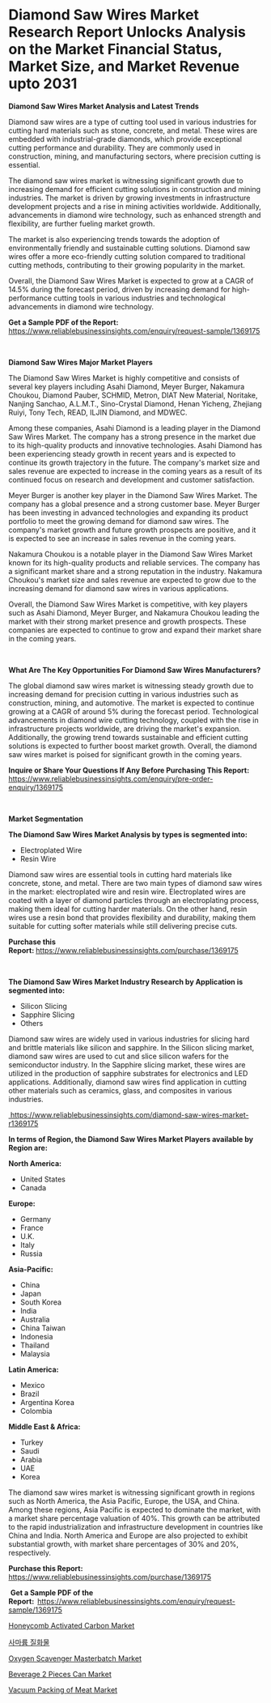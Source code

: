 <p><h1>Diamond Saw Wires Market Research Report Unlocks Analysis on the Market Financial Status, Market Size, and Market Revenue upto 2031</h1></p><p><strong>Diamond Saw Wires Market Analysis and Latest Trends</strong></p>
<p><p>Diamond saw wires are a type of cutting tool used in various industries for cutting hard materials such as stone, concrete, and metal. These wires are embedded with industrial-grade diamonds, which provide exceptional cutting performance and durability. They are commonly used in construction, mining, and manufacturing sectors, where precision cutting is essential.</p><p>The diamond saw wires market is witnessing significant growth due to increasing demand for efficient cutting solutions in construction and mining industries. The market is driven by growing investments in infrastructure development projects and a rise in mining activities worldwide. Additionally, advancements in diamond wire technology, such as enhanced strength and flexibility, are further fueling market growth.</p><p>The market is also experiencing trends towards the adoption of environmentally friendly and sustainable cutting solutions. Diamond saw wires offer a more eco-friendly cutting solution compared to traditional cutting methods, contributing to their growing popularity in the market.</p><p>Overall, the Diamond Saw Wires Market is expected to grow at a CAGR of 14.5% during the forecast period, driven by increasing demand for high-performance cutting tools in various industries and technological advancements in diamond wire technology.</p></p>
<p><strong>Get a Sample PDF of the Report:&nbsp;</strong> <a href="https://www.reliablebusinessinsights.com/enquiry/request-sample/1369175">https://www.reliablebusinessinsights.com/enquiry/request-sample/1369175</a></p>
<p>&nbsp;</p>
<p><strong>Diamond Saw Wires Major Market Players</strong></p>
<p><p>The Diamond Saw Wires Market is highly competitive and consists of several key players including Asahi Diamond, Meyer Burger, Nakamura Choukou, Diamond Pauber, SCHMID, Metron, DIAT New Material, Noritake, Nanjing Sanchao, A.L.M.T., Sino-Crystal Diamond, Henan Yicheng, Zhejiang Ruiyi, Tony Tech, READ, ILJIN Diamond, and MDWEC.</p><p>Among these companies, Asahi Diamond is a leading player in the Diamond Saw Wires Market. The company has a strong presence in the market due to its high-quality products and innovative technologies. Asahi Diamond has been experiencing steady growth in recent years and is expected to continue its growth trajectory in the future. The company's market size and sales revenue are expected to increase in the coming years as a result of its continued focus on research and development and customer satisfaction.</p><p>Meyer Burger is another key player in the Diamond Saw Wires Market. The company has a global presence and a strong customer base. Meyer Burger has been investing in advanced technologies and expanding its product portfolio to meet the growing demand for diamond saw wires. The company's market growth and future growth prospects are positive, and it is expected to see an increase in sales revenue in the coming years.</p><p>Nakamura Choukou is a notable player in the Diamond Saw Wires Market known for its high-quality products and reliable services. The company has a significant market share and a strong reputation in the industry. Nakamura Choukou's market size and sales revenue are expected to grow due to the increasing demand for diamond saw wires in various applications.</p><p>Overall, the Diamond Saw Wires Market is competitive, with key players such as Asahi Diamond, Meyer Burger, and Nakamura Choukou leading the market with their strong market presence and growth prospects. These companies are expected to continue to grow and expand their market share in the coming years.</p></p>
<p>&nbsp;</p>
<p><strong>What Are The Key Opportunities For Diamond Saw Wires Manufacturers?</strong></p>
<p><p>The global diamond saw wires market is witnessing steady growth due to increasing demand for precision cutting in various industries such as construction, mining, and automotive. The market is expected to continue growing at a CAGR of around 5% during the forecast period. Technological advancements in diamond wire cutting technology, coupled with the rise in infrastructure projects worldwide, are driving the market's expansion. Additionally, the growing trend towards sustainable and efficient cutting solutions is expected to further boost market growth. Overall, the diamond saw wires market is poised for significant growth in the coming years.</p></p>
<p><strong>Inquire or Share Your Questions If Any Before Purchasing This Report:</strong> <a href="https://www.reliablebusinessinsights.com/enquiry/pre-order-enquiry/1369175">https://www.reliablebusinessinsights.com/enquiry/pre-order-enquiry/1369175</a></p>
<p>&nbsp;</p>
<p><strong>Market Segmentation</strong></p>
<p><strong>The Diamond Saw Wires Market Analysis by types is segmented into:</strong></p>
<p><ul><li>Electroplated Wire</li><li>Resin Wire</li></ul></p>
<p><p>Diamond saw wires are essential tools in cutting hard materials like concrete, stone, and metal. There are two main types of diamond saw wires in the market: electroplated wire and resin wire. Electroplated wires are coated with a layer of diamond particles through an electroplating process, making them ideal for cutting harder materials. On the other hand, resin wires use a resin bond that provides flexibility and durability, making them suitable for cutting softer materials while still delivering precise cuts.</p></p>
<p><strong>Purchase this Report:&nbsp;</strong><a href="https://www.reliablebusinessinsights.com/purchase/1369175">https://www.reliablebusinessinsights.com/purchase/1369175</a></p>
<p>&nbsp;</p>
<p><strong>The Diamond Saw Wires Market Industry Research by Application is segmented into:</strong></p>
<p><ul><li>Silicon Slicing</li><li>Sapphire Slicing</li><li>Others</li></ul></p>
<p><p>Diamond saw wires are widely used in various industries for slicing hard and brittle materials like silicon and sapphire. In the Silicon slicing market, diamond saw wires are used to cut and slice silicon wafers for the semiconductor industry. In the Sapphire slicing market, these wires are utilized in the production of sapphire substrates for electronics and LED applications. Additionally, diamond saw wires find application in cutting other materials such as ceramics, glass, and composites in various industries.</p></p>
<p><a href="https://www.reliablebusinessinsights.com/diamond-saw-wires-market-r1369175">&nbsp;https://www.reliablebusinessinsights.com/diamond-saw-wires-market-r1369175</a></p>
<p><strong>In terms of Region, the Diamond Saw Wires Market Players available by Region are:</strong></p>
<p>
    <p> <strong> North America: </strong>
        <ul>
            <li>United States</li>
            <li>Canada</li>
        </ul>
        </p> 
    <p> <strong> Europe: </strong>
        <ul>
            <li>Germany</li>
            <li>France</li>
            <li>U.K.</li>
            <li>Italy</li>
            <li>Russia</li>
        </ul>
        </p> 
    <p> <strong> Asia-Pacific: </strong>
        <ul>
            <li>China</li>
            <li>Japan</li>
            <li>South Korea</li>
            <li>India</li>
            <li>Australia</li>
            <li>China Taiwan</li>
            <li>Indonesia</li>
            <li>Thailand</li>
            <li>Malaysia</li>
        </ul>
        </p> 
    <p> <strong> Latin America: </strong>
        <ul>
            <li>Mexico</li>
            <li>Brazil</li>
            <li>Argentina Korea</li>
            <li>Colombia</li>
        </ul>
        </p> 
    <p> <strong> Middle East & Africa: </strong>
        <ul>
            <li>Turkey</li>
            <li>Saudi</li>
            <li>Arabia</li>
            <li>UAE</li>
            <li>Korea</li>
        </ul>
    </p>
    </p>
<p><p>The diamond saw wires market is witnessing significant growth in regions such as North America, the Asia Pacific, Europe, the USA, and China. Among these regions, Asia Pacific is expected to dominate the market, with a market share percentage valuation of 40%. This growth can be attributed to the rapid industrialization and infrastructure development in countries like China and India. North America and Europe are also projected to exhibit substantial growth, with market share percentages of 30% and 20%, respectively.</p></p>
<p><strong>Purchase this Report: </strong><a href="https://www.reliablebusinessinsights.com/purchase/1369175">https://www.reliablebusinessinsights.com/purchase/1369175</a></p>
<p>&nbsp;<strong>Get a Sample PDF of the Report:&nbsp;&nbsp;</strong><a href="https://www.reliablebusinessinsights.com/enquiry/request-sample/1369175">https://www.reliablebusinessinsights.com/enquiry/request-sample/1369175</a></p>
<p><strong></strong></p>
<p><p><a href="https://www.linkedin.com/pulse/honeycomb-activated-carbon-market-trends-detailed-study-its-segmentation-om0mf?trackingId=KDSh5zEP5yw4qFBwo565Sg%3D%3D">Honeycomb Activated Carbon Market</a></p><p><a href="https://medium.com/@nadya06yasmine_979/%EC%82%AC%EB%A7%88%EB%A5%A8-%EC%A7%88%ED%99%94%EB%AC%BC-%EC%8B%9C%EC%9E%A5-%EC%84%B1%EA%B3%B5%EC%A0%81%EC%9D%B8-%EB%B9%84%EC%A6%88%EB%8B%88%EC%8A%A4-%EC%A0%84%EB%9E%B5-%ED%96%A5%ED%9B%84-2031%EB%85%84%EA%B9%8C%EC%A7%80-%EC%98%88%EC%B8%A1-1e1be869edc5">사마륨 질화물</a></p><p><a href="https://www.linkedin.com/pulse/oxygen-scavenger-masterbatch-market-size-amp-share-analysis-ktsgf?trackingId=eIEFPzB5MrbGLyJu6HZmkg%3D%3D">Oxygen Scavenger Masterbatch Market</a></p><p><a href="https://github.com/eeenafisainka/Market-Research-Report-List-1/blob/main/beverage-2-pieces-can-market.md">Beverage 2 Pieces Can Market</a></p><p><a href="https://github.com/liliskanaya73/Market-Research-Report-List-1/blob/main/vacuum-packing-of-meat-market.md">Vacuum Packing of Meat Market</a></p></p>